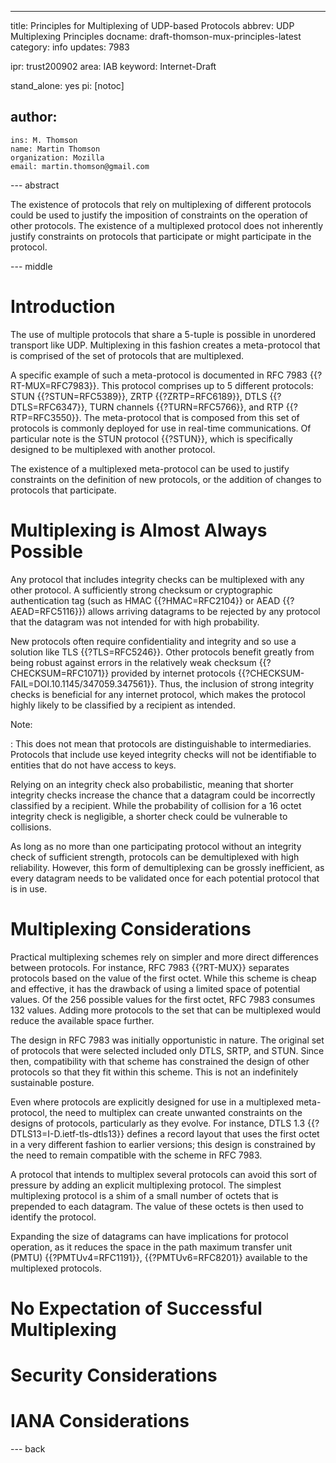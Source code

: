 ---
title: Principles for Multiplexing of UDP-based Protocols
abbrev: UDP Multiplexing Principles
docname: draft-thomson-mux-principles-latest
category: info
updates: 7983

ipr: trust200902
area: IAB
keyword: Internet-Draft

stand_alone: yes
pi: [notoc]

author:
 -
    ins: M. Thomson
    name: Martin Thomson
    organization: Mozilla
    email: martin.thomson@gmail.com


--- abstract

The existence of protocols that rely on multiplexing of different protocols
could be used to justify the imposition of constraints on the operation of
other protocols.  The existence of a multiplexed protocol does not inherently
justify constraints on protocols that participate or might participate in the
protocol.


--- middle

# Introduction

The use of multiple protocols that share a 5-tuple is possible in unordered
transport like UDP.  Multiplexing in this fashion creates a meta-protocol that
is comprised of the set of protocols that are multiplexed.

A specific example of such a meta-protocol is documented in RFC 7983
{{?RT-MUX=RFC7983}}.  This protocol comprises up to 5 different protocols: STUN
{{?STUN=RFC5389}}, ZRTP {{?ZRTP=RFC6189}}, DTLS {{?DTLS=RFC6347}}, TURN
channels {{?TURN=RFC5766}}, and RTP {{?RTP=RFC3550}}.  The meta-protocol that
is composed from this set of protocols is commonly deployed for use in
real-time communications.  Of particular note is the STUN protocol {{?STUN}},
which is specifically designed to be multiplexed with another protocol.

The existence of a multiplexed meta-protocol can be used to justify constraints
on the definition of new protocols, or the addition of changes to protocols
that participate.


# Multiplexing is Almost Always Possible

Any protocol that includes integrity checks can be multiplexed with any other
protocol.  A sufficiently strong checksum or cryptographic authentication tag
(such as HMAC {{?HMAC=RFC2104}} or AEAD {{?AEAD=RFC5116}}) allows arriving
datagrams to be rejected by any protocol that the datagram was not intended for
with high probability.

New protocols often require confidentiality and integrity and so use a solution
like TLS {{?TLS=RFC5246}}.  Other protocols benefit greatly from being robust
against errors in the relatively weak checksum {{?CHECKSUM=RFC1071}} provided by
internet protocols {{?CHECKSUM-FAIL=DOI.10.1145/347059.347561}}.  Thus, the
inclusion of strong integrity checks is beneficial for any internet protocol,
which makes the protocol highly likely to be classified by a recipient as
intended.

Note:

: This does not mean that protocols are distinguishable to intermediaries.
  Protocols that include use keyed integrity checks will not be identifiable to
  entities that do not have access to keys.

Relying on an integrity check also probabilistic, meaning that shorter integrity
checks increase the chance that a datagram could be incorrectly classified by a
recipient.  While the probability of collision for a 16 octet integrity check is
negligible, a shorter check could be vulnerable to collisions.

As long as no more than one participating protocol without an integrity check of
sufficient strength, protocols can be demultiplexed with high reliability.
However, this form of demultiplexing can be grossly inefficient, as every
datagram needs to be validated once for each potential protocol that is in use.


# Multiplexing Considerations

Practical multiplexing schemes rely on simpler and more direct differences
between protocols.  For instance, RFC 7983 {{?RT-MUX}} separates protocols based
on the value of the first octet.  While this scheme is cheap and effective, it
has the drawback of using a limited space of potential values.  Of the 256
possible values for the first octet, RFC 7983 consumes 132 values.  Adding more
protocols to the set that can be multiplexed would reduce the available space
further.

The design in RFC 7983 was initially opportunistic in nature.  The original set
of protocols that were selected included only DTLS, SRTP, and STUN.  Since then,
compatibility with that scheme has constrained the design of other protocols so
that they fit within this scheme.  This is not an indefinitely sustainable
posture.

Even where protocols are explicitly designed for use in a multiplexed
meta-protocol, the need to multiplex can create unwanted constraints on the
designs of protocols, particularly as they evolve.  For instance, DTLS 1.3
{{?DTLS13=I-D.ietf-tls-dtls13}} defines a record layout that uses the first
octet in a very different fashion to earlier versions; this design is
constrained by the need to remain compatible with the scheme in RFC 7983.

A protocol that intends to multiplex several protocols can avoid this sort of
pressure by adding an explicit multiplexing protocol.  The simplest multiplexing
protocol is a shim of a small number of octets that is prepended to each
datagram.  The value of these octets is then used to identify the protocol.

Expanding the size of datagrams can have implications for protocol operation, as
it reduces the space in the path maximum transfer unit (PMTU)
{{?PMTUv4=RFC1191}}, {{?PMTUv6=RFC8201}} available to the multiplexed protocols.


# No Expectation of Successful Multiplexing

# Security Considerations


# IANA Considerations


--- back
